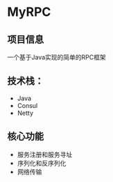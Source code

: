 # MyRPC

## 项目信息
一个基于Java实现的简单的RPC框架

## 技术栈：
* Java
* Consul
* Netty

## 核心功能
* 服务注册和服务寻址
* 序列化和反序列化
* 网络传输